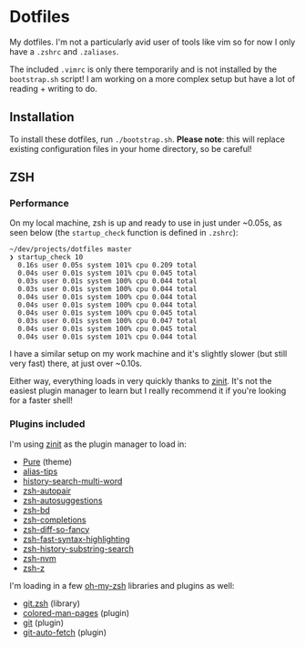 # Dotfiles

My dotfiles. I'm not a particularly avid user of tools like vim so for now I only have a `.zshrc` and `.zaliases`.

The included `.vimrc` is only there temporarily and is not installed by the `bootstrap.sh` script! I am working on a more complex setup but have a lot of reading + writing to do.

## Installation

To install these dotfiles, run `./bootstrap.sh`. **Please note**: this will replace existing configuration files in your home directory, so be careful!

## ZSH

### Performance

On my local machine, zsh is up and ready to use in just under ~0.05s, as seen below (the `startup_check` function is defined in `.zshrc`):

```shell
~/dev/projects/dotfiles master
❯ startup_check 10
  0.16s user 0.05s system 101% cpu 0.209 total
  0.04s user 0.01s system 101% cpu 0.045 total
  0.03s user 0.01s system 100% cpu 0.044 total
  0.03s user 0.01s system 100% cpu 0.044 total
  0.04s user 0.01s system 100% cpu 0.044 total
  0.04s user 0.01s system 100% cpu 0.044 total
  0.04s user 0.01s system 100% cpu 0.045 total
  0.03s user 0.01s system 100% cpu 0.047 total
  0.04s user 0.01s system 100% cpu 0.045 total
  0.04s user 0.01s system 101% cpu 0.044 total
```

I have a similar setup on my work machine and it's slightly slower (but still very fast) there, at just over ~0.10s.

Either way, everything loads in very quickly thanks to [zinit](https://github.com/zdharma-continuum/zinit). It's not the easiest plugin manager to learn but I really recommend it if you're looking for a faster shell!

### Plugins included
I'm using [zinit](https://github.com/zdharma-continuum/zinit) as the plugin manager to load in:

* [Pure](https://github.com/sindresorhus/pure) (theme)
* [alias-tips](https://github.com/djui/alias-tips)
* [history-search-multi-word](https://github.com/zdharma-continuum/history-search-multi-word)
* [zsh-autopair](https://github.com/hlissner/zsh-autopair)
* [zsh-autosuggestions](https://github.com/zsh-users/zsh-autosuggestions)
* [zsh-bd](https://github.com/Tarrasch/zsh-bd)
* [zsh-completions](https://github.com/zsh-users/zsh-completions)
* [zsh-diff-so-fancy](https://github.com/zdharma-continuum/zsh-diff-so-fancy)
* [zsh-fast-syntax-highlighting](https://github.com/zdharma-continuum/fast-syntax-highlighting)
* [zsh-history-substring-search](zsh-users/zsh-history-substring-search)
* [zsh-nvm](https://github.com/sindresorhus/zsh-nvm)
* [zsh-z](https://github.com/agkozak/zsh-z)

I'm loading in a few [oh-my-zsh](https://github.com/ohmyzsh/ohmyzsh) libraries and plugins as well:

* [git.zsh](https://github.com/ohmyzsh/ohmyzsh/blob/master/lib/git.zsh) (library)
* [colored-man-pages](https://github.com/ohmyzsh/ohmyzsh/tree/master/plugins/colored-man-pages) (plugin)
* [git](https://github.com/ohmyzsh/ohmyzsh/tree/master/plugins/git) (plugin)
* [git-auto-fetch](https://github.com/ohmyzsh/ohmyzsh/tree/master/plugins/git-auto-fetch) (plugin)
